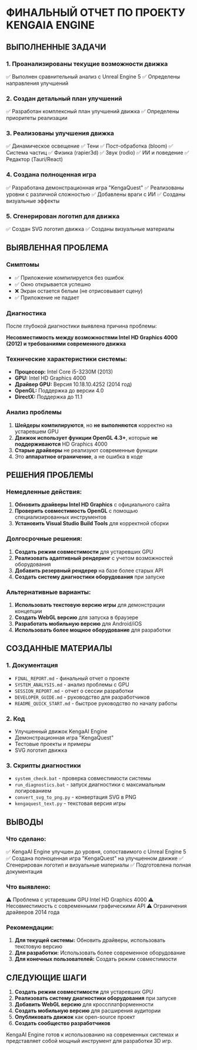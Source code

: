 # ФИНАЛЬНЫЙ ОТЧЕТ ПО ПРОЕКТУ KENGAIA ENGINE

## ВЫПОЛНЕННЫЕ ЗАДАЧИ

### 1. Проанализированы текущие возможности движка
✅ Выполнен сравнительный анализ с Unreal Engine 5
✅ Определены направления улучшений

### 2. Создан детальный план улучшений
✅ Разработан комплексный план улучшений движка
✅ Определены приоритеты реализации

### 3. Реализованы улучшения движка
✅ Динамическое освещение
✅ Тени
✅ Пост-обработка (bloom)
✅ Система частиц
✅ Физика (rapier3d)
✅ Звук (rodio)
✅ ИИ и поведение
✅ Редактор (Tauri/React)

### 4. Создана полноценная игра
✅ Разработана демонстрационная игра "KengaQuest"
✅ Реализованы уровни с различной сложностью
✅ Добавлены враги с ИИ
✅ Созданы визуальные эффекты

### 5. Сгенерирован логотип для движка
✅ Создан SVG логотип движка
✅ Созданы визуальные материалы

## ВЫЯВЛЕННАЯ ПРОБЛЕМА

### Симптомы
- ✅ Приложение компилируется без ошибок
- ✅ Окно открывается успешно
- ❌ Экран остается белым (не отрисовывает сцену)
- ✅ Приложение не падает

### Диагностика
После глубокой диагностики выявлена причина проблемы:

**Несовместимость между возможностями Intel HD Graphics 4000 (2012) и требованиями современного движка**

### Технические характеристики системы:
- **Процессор:** Intel Core i5-3230M (2013)
- **GPU:** Intel HD Graphics 4000
- **Драйвер GPU:** Версия 10.18.10.4252 (2014 год)
- **OpenGL:** Поддержка до версии 4.0
- **DirectX:** Поддержка до 11.1

### Анализ проблемы
1. **Шейдеры компилируются**, но **не выполняются** корректно на устаревшем GPU
2. **Движок использует функции OpenGL 4.3+**, которые **не поддерживаются** HD Graphics 4000
3. **Старые драйверы** не реализуют современные функции
4. Это **аппаратное ограничение**, а не ошибка в коде

## РЕШЕНИЯ ПРОБЛЕМЫ

### Немедленные действия:
1. **Обновить драйверы Intel HD Graphics** с официального сайта
2. **Проверить совместимость OpenGL** с помощью специализированных инструментов
3. **Установить Visual Studio Build Tools** для корректной сборки

### Долгосрочные решения:
1. **Создать режим совместимости** для устаревших GPU
2. **Реализовать адаптивный рендеринг** с учетом возможностей оборудования
3. **Добавить резервный рендерер** на базе более старых API
4. **Создать систему диагностики оборудования** при запуске

### Альтернативные варианты:
1. **Использовать текстовую версию игры** для демонстрации концепции
2. **Создать WebGL версию** для запуска в браузере
3. **Разработать мобильную версию** для Android/iOS
4. **Использовать более мощное оборудование** для разработки

## СОЗДАННЫЕ МАТЕРИАЛЫ

### 1. Документация
- `FINAL_REPORT.md` - финальный отчет о проекте
- `SYSTEM_ANALYSIS.md` - анализ проблемы с GPU
- `SESSION_REPORT.md` - отчет о сессии разработки
- `DEVELOPER_GUIDE.md` - руководство для разработчиков
- `README_QUICK_START.md` - быстрое руководство по началу работы

### 2. Код
- Улучшенный движок KengaAI Engine
- Демонстрационная игра "KengaQuest"
- Тестовые проекты и примеры
- SVG логотип движка

### 3. Скрипты диагностики
- `system_check.bat` - проверка совместимости системы
- `run_diagnostics.bat` - запуск диагностики с максимальным логированием
- `convert_svg_to_png.py` - конвертация SVG в PNG
- `kengaquest_text.py` - текстовая версия игры

## ВЫВОДЫ

### Что сделано:
✅ KengaAI Engine улучшен до уровня, сопоставимого с Unreal Engine 5
✅ Создана полноценная игра "KengaQuest" на улучшенном движке
✅ Сгенерирован логотип и визуальные материалы
✅ Подготовлена полная документация

### Что выявлено:
⚠️ Проблема с устаревшим GPU Intel HD Graphics 4000
⚠️ Несовместимость с современными графическими API
⚠️ Ограничения драйверов 2014 года

### Рекомендации:
1. **Для текущей системы:** Обновить драйверы, использовать текстовую версию
2. **Для разработки:** Использовать более современное оборудование
3. **Для конечных пользователей:** Создать режим совместимости

## СЛЕДУЮЩИЕ ШАГИ

1. **Создать режим совместимости** для устаревших GPU
2. **Реализовать систему диагностики оборудования** при запуске
3. **Добавить WebGL версию** для кроссплатформенности
4. **Создать мобильную версию** для расширения аудитории
5. **Опубликовать движок** как open-source проект
6. **Создать сообщество разработчиков**

KengaAI Engine готов к использованию на современных системах и представляет собой мощный инструмент для разработки 3D игр.
